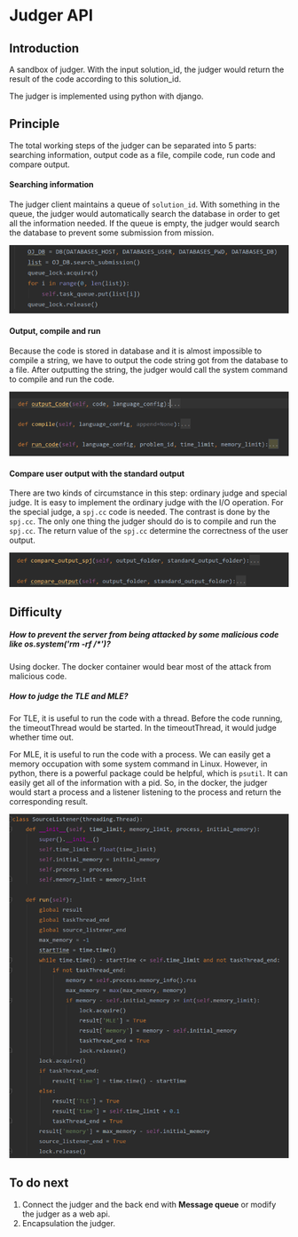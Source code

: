 # Judger API

## Introduction

A sandbox of judger. With the input solution_id, the judger would return the result of the code according to this solution_id.

The judger is implemented using python with django.

## Principle

The total working steps of the judger can be separated into 5 parts: searching information, output code as a file, compile code, run code and compare output. 

#### Searching information

The judger client maintains a queue of `solution_id`. With something in the queue, the judger would automatically search the database in order to get all the information needed. If the queue is empty, the judger would search the database to prevent some submission from mission. 

![1570448167288](pic_1.png)

#### Output, compile and run

Because the code is stored in database and it is almost impossible to compile a string, we have to output the code string got from the database to a file. After outputting the string, the judger would call the system command to compile and run the code. 

![1570449148121](pic_2.png)

#### Compare user output with the standard output

There are two kinds of circumstance in this step: ordinary judge and special judge. It is easy to implement the ordinary judge with the I/O operation. For the special judge, a `spj.cc` code is needed. The contrast is done by the `spj.cc`. The only one thing the judger should do is to compile and run the `spj.cc`. The return value of the `spj.cc` determine the correctness of the user output.

![1570448906048](pic_3.png)

## Difficulty

##### How to prevent the server from being attacked by some malicious code like os.system('rm -rf /*')?

Using docker. The docker container would bear most of the attack from malicious code. 

##### How to judge the TLE and MLE?

For TLE, it is useful to run the code with a thread. Before the code running, the timeoutThread would be started. In the timeoutThread, it would judge whether time out. 

For MLE, it is useful to run the code with a process. We can easily get a memory occupation with some system command in Linux. However, in python, there is a powerful package could be helpful, which is `psutil`. It can easily get all of the information with a pid. So, in the docker, the judger would start a process and a listener listening to the process and return the corresponding result.

![1570449831329](pic_4.png)

## To do next

1. Connect the judger and the back end with **Message queue** or modify the judger as a web api.
2. Encapsulation the judger.